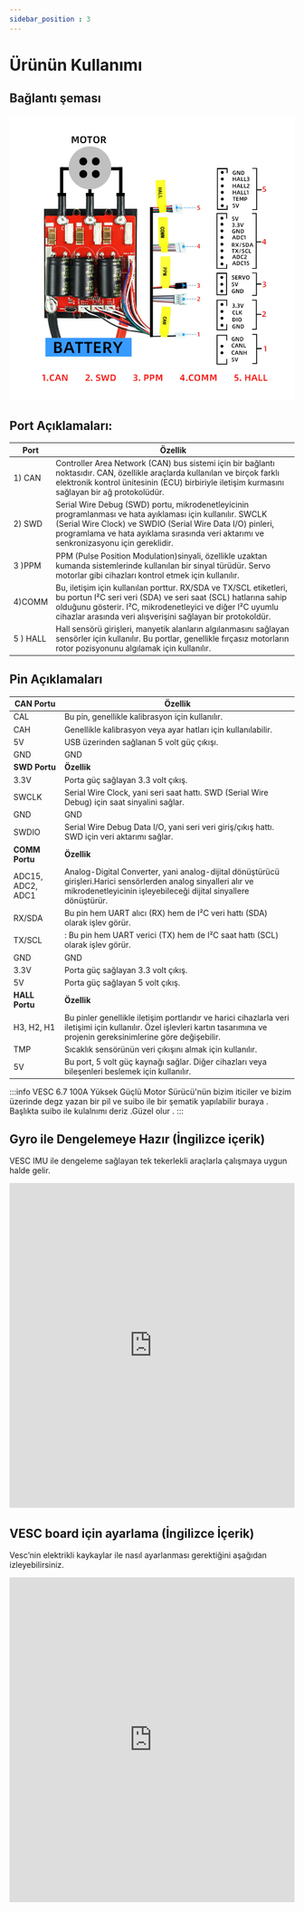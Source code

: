 ```yaml
---
sidebar_position : 3
---
```


# Ürünün Kullanımı

## Bağlantı şeması

![Bağlantı Diagramı](./image/vesc69-100a-motor-surucu4.png)


## Port Açıklamaları:

| Port                  | Özellik                                                                                                                                                                                                                                     |
|----------------------------|--------------------------------------------------------------------------------------------------------------------------------------------------------------------------------------------------------------------------------------------|
|1)  CAN             | Controller Area Network (CAN) bus sistemi için bir bağlantı noktasıdır. CAN, özellikle araçlarda kullanılan ve birçok farklı elektronik kontrol ünitesinin (ECU) birbiriyle iletişim kurmasını sağlayan bir ağ protokolüdür.                                                                                                                                  |
|2) SWD                      |  Serial Wire Debug (SWD) portu, mikrodenetleyicinin programlanması ve hata ayıklaması için kullanılır. SWCLK (Serial Wire Clock) ve SWDIO (Serial Wire Data I/O) pinleri, programlama ve hata ayıklama sırasında veri aktarımı ve senkronizasyonu için gereklidir.
3 )PPM     |  PPM  (Pulse Position Modulation)sinyali, özellikle uzaktan kumanda sistemlerinde kullanılan bir sinyal türüdür. Servo motorlar gibi cihazları kontrol etmek için kullanılır.|
| 4)COMM|  Bu, iletişim için kullanılan porttur. RX/SDA ve TX/SCL etiketleri, bu portun I²C seri veri (SDA) ve seri saat (SCL) hatlarına sahip olduğunu gösterir. I²C, mikrodenetleyici ve diğer I²C uyumlu cihazlar arasında veri alışverişini sağlayan bir protokoldür. |
|5 ) HALL  | Hall sensörü girişleri, manyetik alanların algılanmasını sağlayan sensörler için kullanılır. Bu portlar, genellikle fırçasız motorların rotor pozisyonunu algılamak için kullanılır.|

## Pin   Açıklamaları
 
| CAN Portu                   | Özellik                                                                                                                                                                                                                                     |
|----------------------------|--------------------------------------------------------------------------------------------------------------------------------------------------------------------------------------------------------------------------------------------|
|CAL           | Bu pin, genellikle kalibrasyon için kullanılır.|
CAH           |Genellikle kalibrasyon veya ayar hatları için kullanılabilir.|
|5V|  USB üzerinden sağlanan 5 volt güç çıkışı.
|GND| GND 
| **SWD Portu**                  | **Özellik**                                                      |
|3.3V            | Porta güç sağlayan 3.3 volt çıkış.|
SWCLK             |Serial Wire Clock, yani seri saat hattı. SWD (Serial Wire Debug) için saat sinyalini sağlar.|
|GND| GND|
|SWDIO| Serial Wire Debug Data I/O, yani seri veri giriş/çıkış hattı. SWD için veri aktarımı sağlar.|
|**COMM  Portu**                   | **Özellik**                                                     |
|ADC15, ADC2, ADC1         | Analog-Digital Converter, yani analog-dijital dönüştürücü girişleri.Harici sensörlerden analog sinyalleri alır ve mikrodenetleyicinin işleyebileceği dijital sinyallere dönüştürür.
RX/SDA | Bu pin hem UART alıcı (RX) hem de I²C veri hattı (SDA) olarak işlev görür.|
TX/SCL |: Bu pin hem UART verici (TX) hem de I²C saat hattı (SCL) olarak işlev görür.|
|GND| GND|
|3.3V|Porta güç sağlayan 3.3 volt çıkış.|
|5V|Porta güç sağlayan 5 volt çıkış. 
| **HALL Portu**                   | **Özellik** |
|H3, H2, H1            |  Bu pinler genellikle iletişim portlarıdır ve harici cihazlarla veri iletişimi için kullanılır. Özel işlevleri kartın tasarımına ve projenin gereksinimlerine göre değişebilir.|
TMP             | Sıcaklık sensörünün veri çıkışını almak için kullanılır.|
|5V|  Bu port, 5 volt güç kaynağı sağlar. Diğer cihazları veya bileşenleri beslemek için kullanılır.|



:::info
VESC 6.7 100A Yüksek Güçlü Motor Sürücü'nün  bizim iticiler ve bizim üzerinde  degz yazan bir pil ve suibo ile bir şematik yapılabilir buraya . Başlıkta suibo ile kulalnımı deriz .Güzel olur .
::: 

## Gyro ile Dengelemeye Hazır (İngilizce içerik)

VESC IMU ile dengeleme sağlayan tek tekerlekli araçlarla çalışmaya uygun halde gelir.

<iframe width="100%" height="574" src="https://www.youtube.com/embed/iGgNuo6o_Ug" title="VESC IMU Accelerometer Calibration - How To" frameborder="0" allow="accelerometer; autoplay; clipboard-write; encrypted-media; gyroscope; picture-in-picture; web-share" allowfullscreen></iframe>

## VESC board için ayarlama (İngilizce İçerik)

Vesc’nin elektrikli kaykaylar ile nasıl ayarlanması gerektiğini aşağıdan izleyebilirsiniz.

<iframe width="100%" height="574" src="https://www.youtube.com/embed/lDuV8cnPRmI" title="VESC® Tool 2020 Tutorial - How to Program Vesc for DIY Electric Skateboards" frameborder="0" allow="accelerometer; autoplay; clipboard-write; encrypted-media; gyroscope; picture-in-picture; web-share" allowfullscreen></iframe>